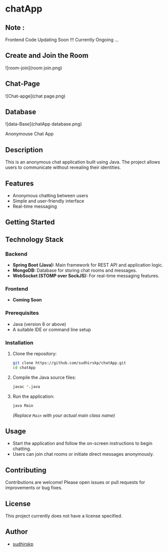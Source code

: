 # chatApp

## Note : 
Frontend Code Updating Soon !!!
Currently Ongoing ...
## Create and Join the Room
![room-join](room join.png)

## Chat-Page
![Chat-apge](chat page.png)

## Database
![data-Base](chatApp database.png)

Anonymouse Chat App

## Description

This is an anonymous chat application built using Java. The project allows users to communicate without revealing their identities.

## Features

- Anonymous chatting between users
- Simple and user-friendly interface
- Real-time messaging

## Getting Started

## Technology Stack

### Backend

- **Spring Boot (Java):** Main framework for REST API and application logic.
- **MongoDB:** Database for storing chat rooms and messages.
- **WebSocket (STOMP over SockJS):** For real-time messaging features.

### Frontend

- **Coming Soon**

### Prerequisites

- Java (version 8 or above)
- A suitable IDE or command line setup

### Installation

1. Clone the repository:
    ```bash
    git clone https://github.com/sudhirskp/chatApp.git
    cd chatApp
    ```
2. Compile the Java source files:
    ```bash
    javac *.java
    ```
3. Run the application:
    ```bash
    java Main
    ```
   *(Replace `Main` with your actual main class name)*

## Usage

- Start the application and follow the on-screen instructions to begin chatting.
- Users can join chat rooms or initiate direct messages anonymously.

## Contributing

Contributions are welcome! Please open issues or pull requests for improvements or bug fixes.

## License

This project currently does not have a license specified.

## Author

- [sudhirskp](https://github.com/sudhirskp)
